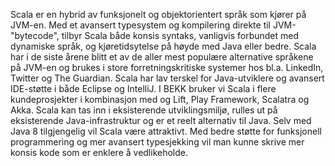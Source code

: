 Scala er en hybrid av funksjonelt og objektorientert språk som kjører på JVM-en. Med et avansert typesystem og kompilering direkte til JVM-"bytecode", tilbyr Scala både konsis syntaks, vanligvis forbundet med dynamiske språk, og kjøretidsytelse på høyde med Java eller bedre. Scala har i de siste årene blitt et av de aller mest populære alternative språkene på JVM-en og brukes i store forretningskritiske systemer hos bl.a. LinkedIn, Twitter og The Guardian. Scala har lav terskel for Java-utviklere og avansert IDE-støtte i både Eclipse og IntelliJ. I BEKK bruker vi Scala i flere kundeprosjekter i kombinasjon med og Lift, Play Framework, Scalatra og Akka. Scala kan tas inn i eksisterende utviklingsmiljø, rulles ut på eksisterende Java-infrastruktur og er et reelt alternativ til Java. Selv med Java 8 tilgjengelig vil Scala være attraktivt. Med bedre støtte for funksjonell programmering og mer avansert typesjekking vil man kunne skrive mer konsis kode som er enklere å vedlikeholde.